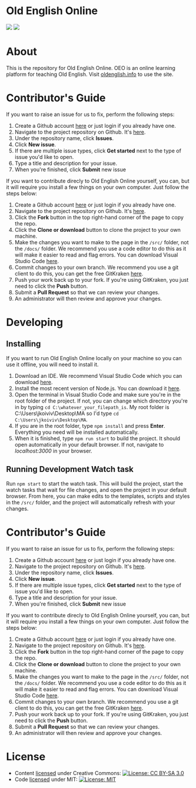 # Old English Online
![](https://img.shields.io/github/package-json/v/vklester/MA)
![](https://img.shields.io/github/commit-activity/w/vklester/MA)

# About
This is the repository for Old English Online. OEO is an online learning platform for teaching Old English. Visit [oldenglish.info](https://oldenglish.info) to use the site.

# Contributor's Guide
If you want to raise an issue for us to fix, perform the following steps:
1. Create a Github account [here](https://github.com/) or just login if you already have one.
2. Navigate to the project repository on Github. It's [here](https://github.com/vklester/MA).
3. Under the repository name, click **Issues**.
4. Click **New issue**.
5. If there are multiple issue types, click **Get started** next to the type of issue you'd like to open.
6. Type a title and description for your issue.
7. When you're finished, click **Submit** new issue

If you want to contribute direcly to Old English Online yourself, you can, but it will require you install a few things on your own computer. Just follow the steps below:
1. Create a Github account [here](https://github.com/) or just login if you already have one.
2. Navigate to the project repository on Github. It's [here](https://github.com/vklester/MA).
3. Click the **Fork** button in the top right-hand corner of the page to copy the repo.
4. Click the **Clone or download** button to clone the project to your own machine.
5. Make the changes you want to make to the page in the `/src/` folder, not the `/docs/` folder. We recommend you use a code editor to do this as it will make it easier to read and flag errors. You can download Visual Studio Code [here](https://code.visualstudio.com/).
6. Commit changes to your own branch. We recommend you use a git client to do this, you can get the free GitKraken [here](https://www.gitkraken.com/).
7. Push your work back up to your fork. If you're using GitKraken, you just need to click the **Push** button.
8. Submit a **Pull Request** so that we can review your changes.
9. An administrator will then review and approve your changes.

# Developing

## Installing
If you want to run Old English Online locally on your machine so you can use it offline, you will need to install it. 

1. Download an IDE. We recommend Visual Studio Code which you can download [here](https://code.visualstudio.com/).
2. Install the most recent version of Node.js. You can download it [here](https://nodejs.org/en/download/).
3. Open the terminal in Visual Studio Code and make sure you're in the root folder of the project. If not, you can change which directory you're in by typing `cd C:\whatever_your_filepath_is`. My root folder is C:\Users\jkoiviv\Desktop\MA so I'd type `cd C:\Users\jkoiviv\Desktop\MA`.
4. If you are in the root folder, type `npm install` and press **Enter**. Everything you need will be installed automatically.
5. When it is finished, type `npm run start` to build the project. It should open automatically in your default browser. If not, navigate to *localhost:3000* in your browser. 

## Running Development Watch task

Run `npm start` to start the watch task. This will build the project, start the watch tasks that wait for file changes, and open the project in your default browser.
From here, you can make edits to the templates, scripts and styles in the `/src/` folder, and the project will automatically refresh with your changes.

# Contributor's Guide
If you want to raise an issue for us to fix, perform the following steps:
1. Create a Github account [here](https://github.com/) or just login if you already have one.
2. Navigate to the project repository on Github. It's [here](https://github.com/vklester/MA).
3. Under the repository name, click **Issues**.
4. Click **New issue**.
5. If there are multiple issue types, click **Get started** next to the type of issue you'd like to open.
6. Type a title and description for your issue.
7. When you're finished, click **Submit** new issue


If you want to contribute direcly to Old English Online yourself, you can, but it will require you install a few things on your own computer. Just follow the steps below:
1. Create a Github account [here](https://github.com/) or just login if you already have one.
2. Navigate to the project repository on Github. It's [here](https://github.com/vklester/MA).
3. Click the **Fork** button in the top right-hand corner of the page to copy the repo.
4. Click the **Clone or download** button to clone the project to your own machine.
5. Make the changes you want to make to the page in the `/src/` folder, not the `/docs/` folder. We recommend you use a code editor to do this as it will make it easier to read and flag errors. You can download Visual Studio Code [here](https://code.visualstudio.com/).
6. Commit changes to your own branch. We recommend you use a git client to do this, you can get the free GitKraken [here](https://www.gitkraken.com/).
7. Push your work back up to your fork. If you're using GitKraken, you just need to click the **Push** button.
8. Submit a **Pull Request** so that we can review your changes.
9. An administrator will then review and approve your changes.

# License

* Content [licensed](LICENSE.md) under Creative Commons: [![License: CC BY-SA 3.0](https://img.shields.io/badge/License-CC%20BY--SA%203.0-lightgrey.svg)](https://creativecommons.org/licenses/by-sa/3.0/)
* Code [licensed](LICENSE.md) under MIT: [![License: MIT](https://img.shields.io/badge/License-MIT-yellow.svg)](https://opensource.org/licenses/MIT)